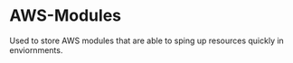 # AWS-Modules
Used to store AWS modules that are able to sping up resources quickly in enviornments.
